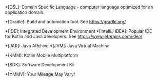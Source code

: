 *[DSL]: Domain Specific Language - computer language optimized for an application domain.

*[Gradle]: Build and automation tool. See https://gradle.org/

*[IDE]: Integrated Development Environment
*[IntelliJ IDEA]: Popular IDE for Kotlin and Java developers. See https://www.jetbrains.com/idea/

*[JAR]: Java ARchive
*[JVM]: Java Virtual Machine

*[KMM]: Kotlin Mobile Multiplatform 

*[SDK]: Software Development Kit

*[YMMV]: Your Mileage May Vary!

